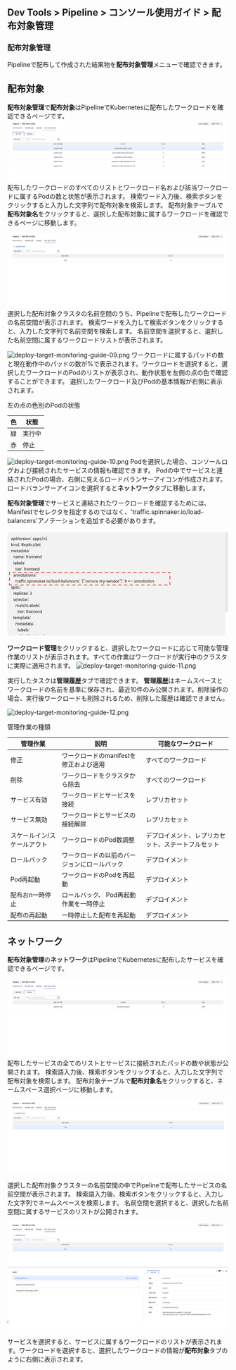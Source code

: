 ## Dev Tools > Pipeline > コンソール使用ガイド > 配布対象管理

### 配布対象管理

Pipelineで配布して作成された結果物を**配布対象管理**メニューで確認できます。

## 配布対象

**配布対象管理**で**配布対象**はPipelineでKubernetesに配布したワークロードを確認できるページです。
![deploy-target-monitoring-guide-01.png](..%2Fimages%2F2023-06-27%2Fdeploy-target-monitoring-guide-01.png)
配布したワークロードのすべてのリストとワークロード名および該当ワークロードに属するPodの数と状態が表示されます。
検索ワード入力後、検索ボタンをクリックすると入力した文字列で配布対象を検索します。
配布対象テーブルで**配布対象名**をクリックすると、選択した配布対象に属するワークロードを確認できるページに移動します。

![deploy-target-monitoring-guide-02.png](..%2Fimages%2F2023-06-27%2Fdeploy-target-monitoring-guide-02.png)
選択した配布対象クラスタの名前空間のうち、Pipelineで配布したワークロードの名前空間が表示されます。
検索ワードを入力して検索ボタンをクリックすると、入力した文字列で名前空間を検索します。
名前空間を選択すると、選択した名前空間に属するワークロードリストが表示されます。

![deploy-target-monitoring-guide-09.png](https://kr1-api-object-storage.nhncloudservice.com/v1/AUTH_2acdfabf4efe4efc8a04c00b348110c9/cdn_origin/prod_pipeline/2023-08-29/deploy-target-management-guide-09.png)
ワークロードに属するパッドの数と現在動作中のパッドの数が%で表示されます。ワークロードを選択すると、選択したワークロードのPodのリストが表示され、動作状態を左側の点の色で確認することができます。
選択したワークロード及びPodの基本情報が右側に表示されます。


左の点の色別のPodの状態

| 色 | 状態 |
| --- |------|
| 緑 | 実行中 |
| 赤 | 停止 |



![deploy-target-monitoring-guide-10.png](https://kr1-api-object-storage.nhncloudservice.com/v1/AUTH_2acdfabf4efe4efc8a04c00b348110c9/cdn_origin/prod_pipeline/2023-08-29/deploy-target-management-guide-10.png)
Podを選択した場合、コンソールログおよび接続されたサービスの情報も確認できます。
Podの中でサービスと連結されたPodの場合、右側に見えるロードバランサーアイコンが作成されます。ロードバランサーアイコンを選択すると**ネットワーク**タブに移動します。

**配布対象管理**でサービスと連結されたワークロードを確認するためには、Manifestでセレクタを指定するのではなく、'traffic.spinnaker.io/load-balancers'アノテーションを追加する必要があります。

![deploy-target-monitoring-guide-08.png](..%2Fimages%2F2023-06-27%2Fdeploy-target-monitoring-guide-08.png)

**ワークロード管理**をクリックすると、選択したワークロードに応じて可能な管理作業のリストが表示されます。すべての作業はワークロードが実行中のクラスタに実際に適用されます。 
![deploy-target-monitoring-guide-11.png](https://kr1-api-object-storage.nhncloudservice.com/v1/AUTH_2acdfabf4efe4efc8a04c00b348110c9/cdn_origin/prod_pipeline/2023-08-29/deploy-target-management-guide-11.png)

実行したタスクは**管理履歴**タブで確認できます。
**管理履歴**はネームスペースとワークロードの名前を基準に保存され、最近10件のみ公開されます。削除操作の場合、実行後ワークロードも削除されるため、削除した履歴は確認できません。

![deploy-target-monitoring-guide-12.png](https://kr1-api-object-storage.nhncloudservice.com/v1/AUTH_2acdfabf4efe4efc8a04c00b348110c9/cdn_origin/prod_pipeline/2023-08-29/deploy-target-management-guide-12.png)

管理作業の種類

| 管理作業  | 説明                    | 可能なワークロード |
|----------|-------------------------| --- |
| 修正     | ワークロードのmanifestを修正および適用 | すべてのワークロード |
| 削除     | ワークロードをクラスタから除去       | すべてのワークロード |
| サービス有効  | ワークロードとサービスを接続         | レプリカセット|
| サービス無効 | ワークロードとサービスの接続解除      | レプリカセット|
| スケールイン/スケールアウト | ワークロードのPod数調整         | デプロイメント、レプリカセット、ステートフルセット|
| ロールバック     | ワークロードの以前のバージョンにロールバック      | デプロイメント|
| Pod再起動 | ワークロードのPodを再起動        | デプロイメント |
| 配布おn一時停止 | ロールバック、 Pod再起動作業を一時停止  | デプロイメント |
| 配布の再起動 | 一時停止した配布を再起動        | デプロイメント |



## ネットワーク

**配布対象管理**の**ネットワーク**はPipelineでKubernetesに配布したサービスを確認できるページです。

![deploy-target-monitoring-guide-05.png]( ..%2Fimages%2F2023-06-27%2Fdeploy-target-monitoring-guide-05.png)
配布したサービスの全てのリストとサービスに接続されたパッドの数や状態が公開されます。
検索語入力後、検索ボタンをクリックすると、入力した文字列で配布対象を検索します。
配布対象テーブルで**配布対象名**をクリックすると、ネームスペース選択ページに移動します。

![deploy-target-monitoring-guide-06.png](..%2Fimages%2F2023-06-27%2Fdeploy-target-monitoring-guide-06.png)

選択した配布対象クラスターの名前空間の中でPipelineで配布したサービスの名前空間が表示されます。
検索語入力後、検索ボタンをクリックすると、入力した文字列でネームスペースを検索します。
名前空間を選択すると、選択した名前空間に属するサービスのリストが公開されます。

![deploy-target-monitoring-guide-07.png](..%2Fimages%2F2023-06-27%2Fdeploy-target-monitoring-guide-07.png)

サービスを選択すると、サービスに属するワークロードのリストが表示されます。ワークロードを選択すると、選択したワークロードの情報が**配布対象**タブのように右側に表示されます。
